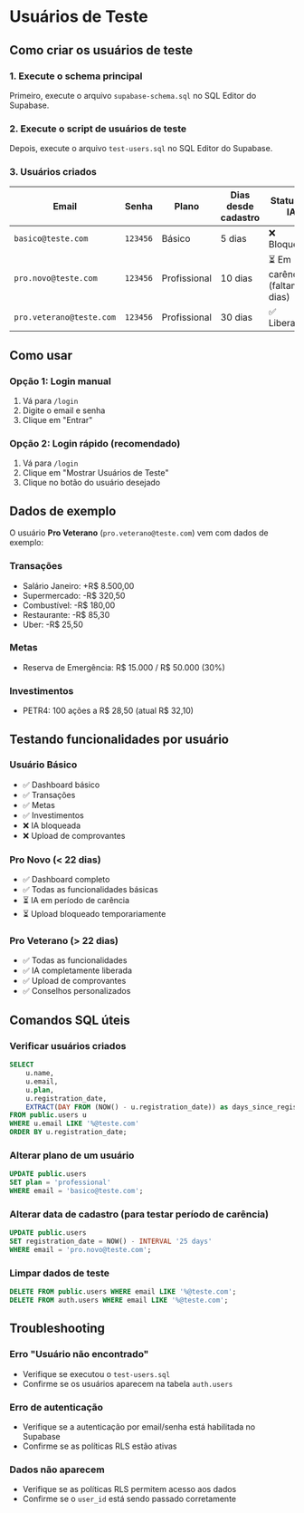 # Usuários de Teste

## Como criar os usuários de teste

### 1. Execute o schema principal
Primeiro, execute o arquivo `supabase-schema.sql` no SQL Editor do Supabase.

### 2. Execute o script de usuários de teste
Depois, execute o arquivo `test-users.sql` no SQL Editor do Supabase.

### 3. Usuários criados

| Email | Senha | Plano | Dias desde cadastro | Status da IA |
|-------|-------|-------|-------------------|--------------|
| `basico@teste.com` | `123456` | Básico | 5 dias | ❌ Bloqueada |
| `pro.novo@teste.com` | `123456` | Profissional | 10 dias | ⏳ Em carência (faltam 12 dias) |
| `pro.veterano@teste.com` | `123456` | Profissional | 30 dias | ✅ Liberada |

## Como usar

### Opção 1: Login manual
1. Vá para `/login`
2. Digite o email e senha
3. Clique em "Entrar"

### Opção 2: Login rápido (recomendado)
1. Vá para `/login`
2. Clique em "Mostrar Usuários de Teste"
3. Clique no botão do usuário desejado

## Dados de exemplo

O usuário **Pro Veterano** (`pro.veterano@teste.com`) vem com dados de exemplo:

### Transações
- Salário Janeiro: +R$ 8.500,00
- Supermercado: -R$ 320,50
- Combustível: -R$ 180,00
- Restaurante: -R$ 85,30
- Uber: -R$ 25,50

### Metas
- Reserva de Emergência: R$ 15.000 / R$ 50.000 (30%)

### Investimentos
- PETR4: 100 ações a R$ 28,50 (atual R$ 32,10)

## Testando funcionalidades por usuário

### Usuário Básico
- ✅ Dashboard básico
- ✅ Transações
- ✅ Metas
- ✅ Investimentos
- ❌ IA bloqueada
- ❌ Upload de comprovantes

### Pro Novo (< 22 dias)
- ✅ Dashboard completo
- ✅ Todas as funcionalidades básicas
- ⏳ IA em período de carência
- ⏳ Upload bloqueado temporariamente

### Pro Veterano (> 22 dias)
- ✅ Todas as funcionalidades
- ✅ IA completamente liberada
- ✅ Upload de comprovantes
- ✅ Conselhos personalizados

## Comandos SQL úteis

### Verificar usuários criados
```sql
SELECT 
    u.name,
    u.email,
    u.plan,
    u.registration_date,
    EXTRACT(DAY FROM (NOW() - u.registration_date)) as days_since_registration
FROM public.users u
WHERE u.email LIKE '%@teste.com'
ORDER BY u.registration_date;
```

### Alterar plano de um usuário
```sql
UPDATE public.users 
SET plan = 'professional' 
WHERE email = 'basico@teste.com';
```

### Alterar data de cadastro (para testar período de carência)
```sql
UPDATE public.users 
SET registration_date = NOW() - INTERVAL '25 days'
WHERE email = 'pro.novo@teste.com';
```

### Limpar dados de teste
```sql
DELETE FROM public.users WHERE email LIKE '%@teste.com';
DELETE FROM auth.users WHERE email LIKE '%@teste.com';
```

## Troubleshooting

### Erro "Usuário não encontrado"
- Verifique se executou o `test-users.sql`
- Confirme se os usuários aparecem na tabela `auth.users`

### Erro de autenticação
- Verifique se a autenticação por email/senha está habilitada no Supabase
- Confirme se as políticas RLS estão ativas

### Dados não aparecem
- Verifique se as políticas RLS permitem acesso aos dados
- Confirme se o `user_id` está sendo passado corretamente